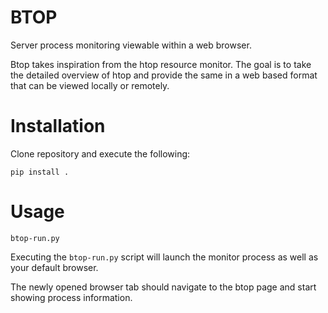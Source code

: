 # BTOP

[](https://gph.is/g/E00WV6X)

Server process monitoring viewable within a web browser.

Btop takes inspiration from the htop resource monitor.  The goal is to take the detailed overview of htop and provide the same in a 
web based format that can be viewed locally or remotely.

# Installation
Clone repository and execute the following:
    
    pip install .
    
# Usage

    btop-run.py

Executing the ```btop-run.py``` script will launch the monitor process as well as your default browser.

The newly opened browser tab should navigate to the btop page and start showing process information.

